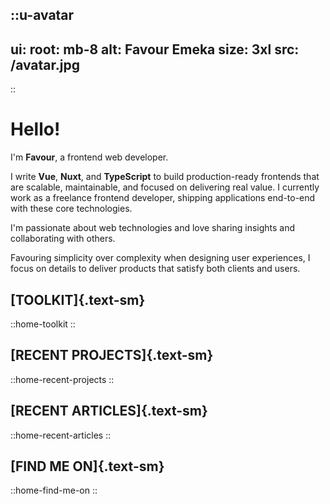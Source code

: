 ::u-avatar
---
ui:
  root: mb-8
alt: Favour Emeka
size: 3xl
src: /avatar.jpg
---
::

# Hello!

I'm **Favour**, a frontend web developer.

I write **Vue**, **Nuxt**, and **TypeScript** to build production-ready frontends that are scalable, maintainable, and focused on delivering real value. I currently work as a freelance frontend developer, shipping applications end-to-end with these core technologies.

I'm passionate about web technologies and love sharing insights and collaborating with others.

Favouring simplicity over complexity when designing user experiences, I focus on details to deliver products that satisfy both clients and users.

<!--  -->

## [TOOLKIT]{.text-sm}

::home-toolkit
::

<!--  -->

## [RECENT PROJECTS]{.text-sm}

::home-recent-projects
::

<!--  -->

## [RECENT ARTICLES]{.text-sm}

::home-recent-articles
::

<!--  -->

## [FIND ME ON]{.text-sm}

::home-find-me-on
::
